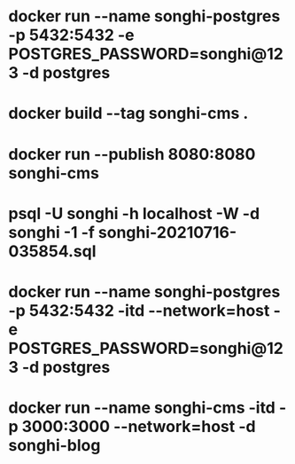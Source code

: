 # docker run --name songhi-postgres -p 5432:5432  -e POSTGRES_PASSWORD=songhi@123 -d postgres
# docker build --tag songhi-cms .
# docker run --publish 8080:8080 songhi-cms
# psql -U songhi -h localhost -W -d songhi -1 -f songhi-20210716-035854.sql
# docker run --name songhi-postgres -p 5432:5432 -itd --network=host -e POSTGRES_PASSWORD=songhi@123 -d postgres
# docker run --name songhi-cms -itd -p 3000:3000 --network=host -d songhi-blog
